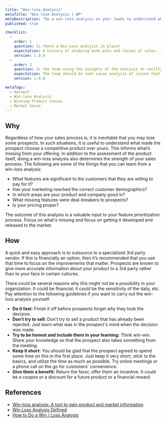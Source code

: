 ```yaml
---
title: "Win-lose Analysis"
metaTitle: "Win-lose Analysis | WP"
metaDescription: "Do a win-loss analysis on your leads to understand why you lost and what the strong points in your application are. Analyze these results with different demographics in mind."
published: true

checklist: 
  -
    order: 1
    question: Is there a Win-Loss analysis in place?
    expectation: A history of studying both wins and losses of sales. There should be records to prove that customer opinion of the product is collected.
    version: 1.0.0
  -
    order: 2
    question: Is the team using the insights of the analysis to rectify the mistakes?
    expectation: The team should do root cause analysis of issues that were pointed out by the customers. There should be a process to make this as a input to the future product road-map.
    version: 1.0.0

metaTags:
  - Harvest
  - Win-lose Analysis
  - Winning Product Canvas
  - Market Sense
---
```



## Why

Regardless of how your sales process is, it is inevitable that you may lose some prospects. In such situations, it is useful to understand what made the prospect choose a competitive product over yours. This informs what’s missing from your offering. In addition to the assessment of the product itself, doing a win-loss analysis also determines the strength of your sales process. The following are some of the things that you can learn from a win-loss analysis:

- What features are significant to the customers that they are willing to pay for it?
- Has your marketing reached the correct customer demographics?
- In which areas are your product and company good in?
- What missing features were deal-breakers to prospects?
- Is your pricing proper?

The outcome of this analysis is a valuable input to your feature prioritization process. Focus on what's missing and focus on getting it developed and released to the market.

## How

A quick and easy approach is to outsource to a specialized 3rd party vendor. If this is financially an option, then it’s recommended that you use that time to focus on the improvements that matter. Prospects are known to give more accurate information about your product to a 3rd party rather than to your face in certain cultures.

There could be several reasons why this might not be a possibility in your organization. It could be financial; it could be the sensitivity of the data, etc. Pay attention to the following guidelines if you want to carry out the win-loss analysis yourself:

- **Do it fast:** Finish it off before prospects forget why they took the decision.
- **Don’t try to sell:** Don't try to sell a product that has already been rejected. Just learn what was in the prospect's mind when the decision was made.
- **Try to be honest and include them in your learning:** Think win-win. Share your knowledge so that the prospect also takes something from the meeting.
- **Keep it short:** You should be glad that the prospect agreed to spend some time on this in the first place. Just keep it very short, stick to the basics, and utilize the time as much as possible. Try online meetings or a phone call on the go for customers' convenience.
- **Give them a benefit:** Return the favor, offer them an incentive. It could be a coupon or a discount for a future product or a financial reward.


## References

- [Win-loss analysis: A tool to gain product and market information](https://learn.marsdd.com/article/win-loss-analysis/)
- [Win Loss Analysis Defined](https://theanovagroup.com/win-loss-analysis-services/win-loss-analysis/win-loss-analysis-defined)
- [How to Do a Win / Loss Analysis](https://www.crayon.co/blog/how-to-do-win-loss-analysis-examples-resources)
